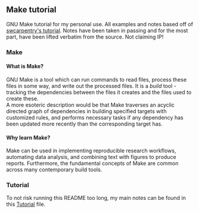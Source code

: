 ## Make tutorial  
GNU Make tutorial for my personal use. All examples and notes based off of
[swcarpentry's tutorial](swcarpentry.github.io/make-novice). Notes have been
taken in passing and for the most part, have been lifted verbatim from the
source. Not claiming IP!  
### Make  
#### What is Make?  
GNU Make is a tool which can run commands to read files, process these files in
some way, and write out the processed files. It is a *build* tool - tracking
the dependencies between the files it creates and the files used to create
these.  
A more esoteric description would be that Make traverses an acyclic directed
graph of dependencies in building specified targets with customized rules, and
performs necessary tasks if any dependency has been updated more recently than
the corresponding target has.  
#### Why learn Make?  
Make can be used in implementing reproducible research workflows, automating
data analysis, and combining text with figures to produce reports.
Furthermore, the fundamental concepts of Make are common across many contemporary
build tools.
### Tutorial  
To not risk running this README too long, my main notes can be found in this
[Tutorial](Tutorial.md) file.
